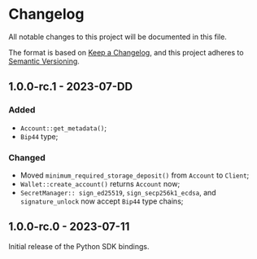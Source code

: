 # Changelog

All notable changes to this project will be documented in this file.

The format is based on [Keep a Changelog](https://keepachangelog.com/en/1.0.0/),
and this project adheres to [Semantic Versioning](https://semver.org/spec/v2.0.0.html).

<!-- ## Unreleased - YYYY-MM-DD

### Added

### Changed

### Deprecated

### Removed

### Fixed

### Security -->

## 1.0.0-rc.1 - 2023-07-DD

### Added

- `Account::get_metadata()`;
- `Bip44` type;

### Changed

- Moved `minimum_required_storage_deposit()` from `Account` to `Client`;
- `Wallet::create_account()` returns `Account` now;
- `SecretManager:: sign_ed25519`, `sign_secp256k1_ecdsa`, and `signature_unlock` now accept `Bip44` type chains;

## 1.0.0-rc.0 - 2023-07-11

Initial release of the Python SDK bindings.

